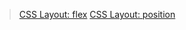 > [CSS Layout: flex](https://docs.f2e.idv.tw/css/properties-flex.html)
> [CSS Layout: position](https://docs.f2e.idv.tw/css/properties-position.html)